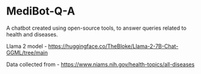 # MediBot-Q-A

A chatbot created using open-source tools, to answer queries related to health and diseases.

Llama 2 model - https://huggingface.co/TheBloke/Llama-2-7B-Chat-GGML/tree/main

Data collected from - https://www.niams.nih.gov/health-topics/all-diseases
